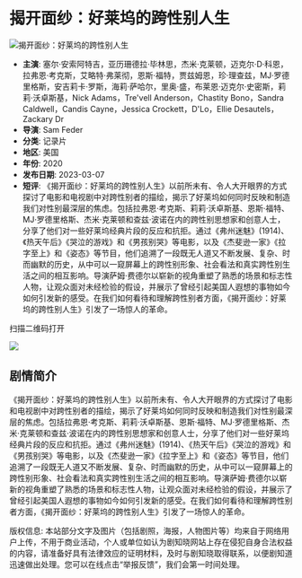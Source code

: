 # 揭开面纱：好莱坞的跨性别人生

![揭开面纱：好莱坞的跨性别人生](https://img.liangzipic.com/upload/vod/20220716-1/d17838918b8fd0a02b133856fac40e02.jpg)

- **主演**: 塞尔·安索阿特吉，亚历珊德拉·毕林思，杰米·克莱顿，迈克尔·D·科恩，拉弗恩·考克斯，艾略特·弗莱彻，恩斯·福特，贾兹姆恩，珍·理查兹，MJ·罗德里格斯，安吉莉卡·罗斯，海莉·萨哈尔，里奥·盛，布莱恩·迈克尔·史密斯，莉莉·沃卓斯基，Nick Adams，Tre'vell Anderson，Chastity Bono，Sandra Caldwell，Candis Cayne，Jessica Crockett，D'Lo，Ellie Desautels，Zackary Dr
- **导演**: Sam Feder
- **分类**: 记录片
- **地区**: 美国
- **年份**: 2020
- **发布日期**: 2023-03-07
- **短评**: 《揭开面纱：好莱坞的跨性别人生》以前所未有、令人大开眼界的方式探讨了电影和电视剧中对跨性别者的描绘，揭示了好莱坞如何同时反映和制造我们对性别最深层的焦虑。包括拉弗恩·考克斯、莉莉·沃卓斯基、恩斯·福特、MJ·罗德里格斯、杰米·克莱顿和查兹·波诺在内的跨性别思想家和创意人士，分享了他们对一些好莱坞经典片段的反应和抗拒。通过《弗州迷魅》(1914)、《热天午后》《哭泣的游戏》和《男孩别哭》等电影，以及《杰斐逊一家》《拉字至上》和《姿态》等节目，他们追溯了一段既无人道又不断发展、复杂、时而幽默的历史，从中可以一窥屏幕上的跨性别形象、社会看法和真实跨性别生活之间的相互影响。导演萨姆·费德尔以崭新的视角重塑了熟悉的场景和标志性人物，让观众面对未经检验的假设，并展示了曾经引起美国人遐想的事物如今如何引发新的感受。在我们如何看待和理解跨性别者方面，《揭开面纱：好莱坞的跨性别人生》引发了一场惊人的革命。

扫描二维码打开

![](https://www.hyxtwl.com/favicon.png)

## 剧情简介

《揭开面纱：好莱坞的跨性别人生》以前所未有、令人大开眼界的方式探讨了电影和电视剧中对跨性别者的描绘，揭示了好莱坞如何同时反映和制造我们对性别最深层的焦虑。包括拉弗恩·考克斯、莉莉·沃卓斯基、恩斯·福特、MJ·罗德里格斯、杰米·克莱顿和查兹·波诺在内的跨性别思想家和创意人士，分享了他们对一些好莱坞经典片段的反应和抗拒。通过《弗州迷魅》(1914)、《热天午后》《哭泣的游戏》和《男孩别哭》等电影，以及《杰斐逊一家》《拉字至上》和《姿态》等节目，他们追溯了一段既无人道又不断发展、复杂、时而幽默的历史，从中可以一窥屏幕上的跨性别形象、社会看法和真实跨性别生活之间的相互影响。导演萨姆·费德尔以崭新的视角重塑了熟悉的场景和标志性人物，让观众面对未经检验的假设，并展示了曾经引起美国人遐想的事物如今如何引发新的感受。在我们如何看待和理解跨性别者方面，《揭开面纱：好莱坞的跨性别人生》引发了一场惊人的革命。

版权信息: 本站部分文字及图片（包括剧照，海报，人物图片等）均来自于网络用户上传，不用于商业活动，个人或单位如认为剧知晓网站上存在侵犯自身合法权益的内容，请准备好具有法律效应的证明材料，及时与剧知晓取得联系，以便剧知道迅速做出处理。您可以在线点击“举报反馈”，我们会第一时间处理。
<!-- tcd_original_link https://hyxtwl.com/index.php/vod/detail/id/85608.html -->
